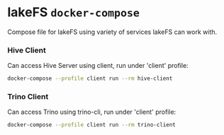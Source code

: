 # lakeFS `docker-compose`

Compose file for lakeFS using variety of services lakeFS can work with.


### Hive Client

Can access Hive Server using client, run under 'client' profile:

```sh
docker-compose --profile client run --rm hive-client
```

### Trino Client

Can access Trino using trino-cli, run under 'client' profile:

```sh
docker-compose --profile client run --rm trino-client
```

